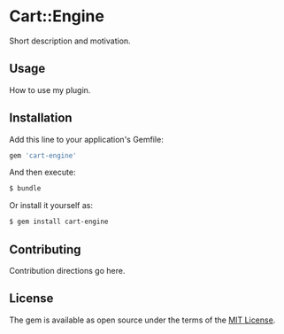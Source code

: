 # Cart::Engine
Short description and motivation.

## Usage
How to use my plugin.

## Installation
Add this line to your application's Gemfile:

```ruby
gem 'cart-engine'
```

And then execute:
```bash
$ bundle
```

Or install it yourself as:
```bash
$ gem install cart-engine
```

## Contributing
Contribution directions go here.

## License
The gem is available as open source under the terms of the [MIT License](http://opensource.org/licenses/MIT).
